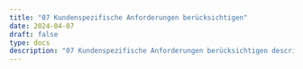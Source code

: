 ```yaml
---
title: "07 Kundenspezifische Anforderungen berücksichtigen"
date: 2024-04-07
draft: false
type: docs
description: "07 Kundenspezifische Anforderungen berücksichtigen description"
---
```


